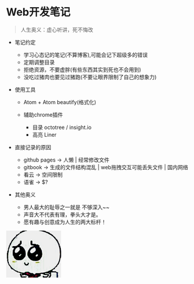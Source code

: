 # Web开发笔记

> 人生奥义：虚心听讲，死不悔改

- 笔记约定

  - 学习心态记的笔记(不算博客),可能会记下超级多的错误
  - 定期调整目录
  - 拒绝资源，不要虚胖(有些东西其实到死也不会用到)
  - 没吃过猪肉也要见过猪跑(不要让眼界限制了自己的想象力)

- 使用工具

  - Atom + Atom beautify(格式化)
  - 辅助chrome插件

    - 目录 octotree / insight.io
    - 高亮 Liner

- 直接记录的原因

  - github pages -> 人懒 | 经常修改文件
  - gitbook -> 生成的文件结构混乱 | web拖拽交互可能丢失文件 | 国内网络
  - 看云 -> 空间限制
  - 语雀 -> $?

- 其他奥义

  - 男人最大的耻辱之一就是 不够深入~~
  - 声音大不代表有理，拳头大才是。
  - 愿有趣与创意成为人生的两大标杆！

![](/static/img/index/xiong.gif)

